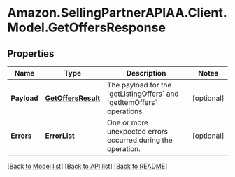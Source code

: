 # Amazon.SellingPartnerAPIAA.Client.Model.GetOffersResponse
## Properties

Name | Type | Description | Notes
------------ | ------------- | ------------- | -------------
**Payload** | [**GetOffersResult**](GetOffersResult.md) | The payload for the &#x60;getListingOffers&#x60; and &#x60;getItemOffers&#x60; operations. | [optional] 
**Errors** | [**ErrorList**](ErrorList.md) | One or more unexpected errors occurred during the operation. | [optional] 

[[Back to Model list]](../README.md#documentation-for-models) [[Back to API list]](../README.md#documentation-for-api-endpoints) [[Back to README]](../README.md)

